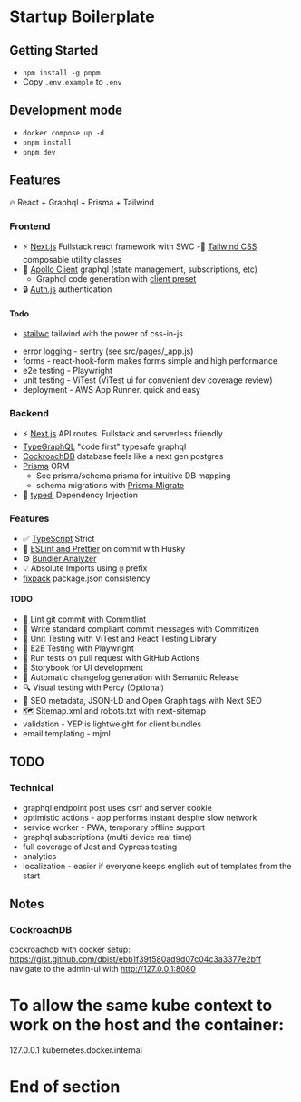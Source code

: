 # Startup Boilerplate

## Getting Started
- `npm install -g pnpm`
- Copy `.env.example` to `.env`

## Development mode
- `docker compose up -d`
- `pnpm install`
- `pnpm dev`

## Features
🔥 React + Graphql + Prisma + Tailwind

### Frontend
- ⚡ [Next.js](https://nextjs.org) Fullstack react framework with SWC
-💎 [Tailwind CSS](https://tailwindcss.com) composable utility classes
- 💖 [Apollo Client](https://www.apollographql.com/docs/react/) graphql (state management, subscriptions, etc)  
  - Graphql code generation with [client preset](https://the-guild.dev/graphql/codegen/plugins/presets/preset-client)
- 🔒 [Auth.js](https://authjs.dev/) authentication  

#### Todo
- [stailwc](https://github.com/arlyon/stailwc) tailwind with the power of css-in-js
* error logging - sentry (see src/pages/_app.js)
* forms - react-hook-form makes forms simple and high performance
* e2e testing - Playwright
* unit testing - ViTest (ViTest ui for convenient dev coverage review)
* deployment - AWS App Runner. quick and easy

### Backend
- ⚡ [Next.js](https://nextjs.org) API routes.  Fullstack and serverless friendly
- [TypeGraphQL](https://typegraphql.com/) "code first" typesafe graphql
- [CockroachDB](https://www.prisma.io/docs/guides/database/cockroachdb) database feels like a next gen postgres
- [Prisma](https://www.prisma.io/) ORM
  - See prisma/schema.prisma for intuitive DB mapping
  - schema migrations with [Prisma Migrate](https://www.prisma.io/docs/concepts/components/prisma-migrate)
- 💉 [typedi](https://docs.typestack.community/typedi/) Dependency Injection

### Features
- ✅ [TypeScript](https://nextjs.org/docs/app/building-your-application/configuring/typescript) Strict
- 📏 [ESLint and Prettier](https://nextjs.org/docs/pages/building-your-application/configuring/eslint#lint-staged) on commit with Husky
- ⚙️ [Bundler Analyzer](https://www.npmjs.com/package/@next/bundle-analyzer)
- 💡 Absolute Imports using `@` prefix
- [fixpack](https://github.com/henrikjoreteg/fixpack) package.json consistency

#### TODO
- 🚓 Lint git commit with Commitlint
- 📓 Write standard compliant commit messages with Commitizen
- 🦺 Unit Testing with ViTest and React Testing Library
- 🧪 E2E Testing with Playwright
- 👷 Run tests on pull request with GitHub Actions
- 🎉 Storybook for UI development
- 🎁 Automatic changelog generation with Semantic Release
- 🔍 Visual testing with Percy (Optional)
- 🤖 SEO metadata, JSON-LD and Open Graph tags with Next SEO
- 🗺️ Sitemap.xml and robots.txt with next-sitemap
- validation - YEP is lightweight for client bundles
- email templating - mjml



## TODO
### Technical
* graphql endpoint post uses csrf and server cookie
* optimistic actions - app performs instant despite slow network
* service worker - PWA, temporary offline support
* graphql subscriptions (multi device real time)
* full coverage of Jest and Cypress testing
* analytics
* localization - easier if everyone keeps english out of templates from the start


## Notes
### CockroachDB
cockroachdb with docker setup: https://gist.github.com/dbist/ebb1f39f580ad9d07c04c3a3377e2bff
navigate to the admin-ui with http://127.0.0.1:8080

# To allow the same kube context to work on the host and the container:
127.0.0.1	kubernetes.docker.internal
# End of section

